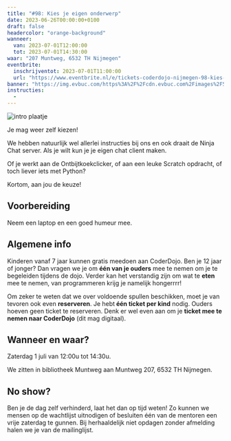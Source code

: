 ```yaml
---
title: "#98: Kies je eigen onderwerp"
date: 2023-06-26T00:00:00+0100
draft: false
headercolor: "orange-background"
wanneer: 
  van: 2023-07-01T12:00:00
  tot: 2023-07-01T14:30:00
waar: "207 Muntweg, 6532 TH Nijmegen"
eventbrite:
  inschrijventot: 2023-07-01T11:00:00
  url: "https://www.eventbrite.nl/e/tickets-coderdojo-nijmegen-98-kies-je-eigen-onderwerp-663904043867"
banner: "https://img.evbuc.com/https%3A%2F%2Fcdn.evbuc.com%2Fimages%2F517397749%2F187233351803%2F1%2Foriginal.20230518-065317?h=200&w=450&auto=format%2Ccompress&q=75&sharp=10&rect=0%2C3%2C2160%2C1080&s=b92ff39037aa133c61bbebcbd405b691"
instructies:
  - 
---
```


![intro plaatje](https://img.evbuc.com/https%3A%2F%2Fcdn.evbuc.com%2Fimages%2F517397749%2F187233351803%2F1%2Foriginal.20230518-065317?h=200&w=450&auto=format%2Ccompress&q=75&sharp=10&rect=0%2C3%2C2160%2C1080&s=b92ff39037aa133c61bbebcbd405b691)



J﻿e mag weer zelf kiezen!

<!--more-->



W﻿e hebben natuurlijk wel allerlei instructies bij ons en ook draait de Ninja Chat server. Als je wilt kun je je eigen chat client maken.

Of je werkt aan de Ontbijtkoekclicker, of aan een leuke Scratch opdracht, of toch liever iets met Python?

Kortom, aan jou de keuze! 
## Voorbereiding

Neem een laptop en een goed humeur mee.
## Algemene info

Kinderen vanaf 7 jaar kunnen gratis meedoen aan CoderDojo. Ben je 12 jaar of jonger? Dan vragen we je om <strong>één van je ouders</strong> mee te nemen om je te begeleiden tijdens de dojo. Verder kan het verstandig zijn om wat te <strong>eten</strong> mee te nemen, van programmeren krijg je namelijk hongerrrr!

Om zeker te weten dat we over voldoende spullen beschikken, moet je van tevoren ook even <strong>reserveren</strong>. Je hebt<strong> één ticket per kind</strong> nodig. Ouders hoeven geen ticket te reserveren. Denk er wel even aan om je <strong>ticket mee te nemen naar CoderDojo</strong> (dit mag digitaal).
## Wanneer en waar?

Zaterdag 1 juli van 12:00u tot 14:30u. 

We zitten in bibliotheek Muntweg aan Muntweg 207, 6532 TH Nijmegen.
## No show?

Ben je de dag zelf verhinderd, laat het dan op tijd weten! Zo kunnen we mensen op de wachtlijst uitnodigen of besluiten één van de mentoren een vrije zaterdag te gunnen. Bij herhaaldelijk niet opdagen zonder afmelding halen we je van de mailinglijst.